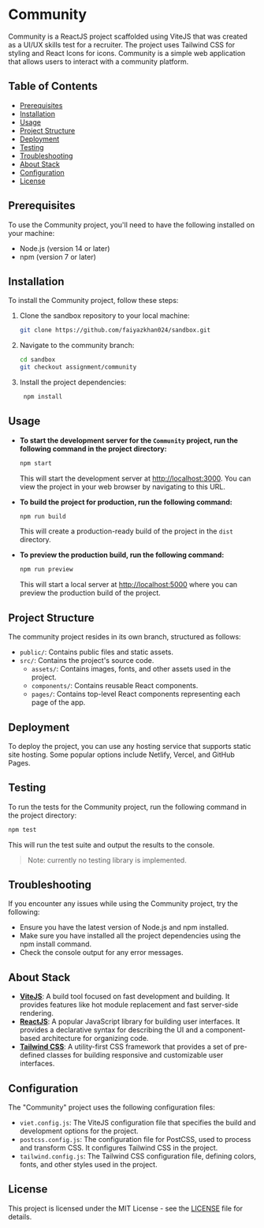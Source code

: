 # Community

Community is a ReactJS project scaffolded using ViteJS that was created as a UI/UX skills test for a recruiter. The project uses Tailwind CSS for styling and React Icons for icons. Community is a simple web application that allows users to interact with a community platform.

## Table of Contents

- [Prerequisites](#prerequisites)
- [Installation](#installation)
- [Usage](#usage)
- [Project Structure](#project-structure)
- [Deployment](#deployment)
- [Testing](#testing)
- [Troubleshooting](#troubleshooting)
- [About Stack](#about-stack)
- [Configuration](#configuration)
- [License](#license)

## Prerequisites

To use the Community project, you'll need to have the following installed on your machine:

- Node.js (version 14 or later)
- npm (version 7 or later)

## Installation

To install the Community project, follow these steps:

1. Clone the sandbox repository to your local machine:

   ```bash
   git clone https://github.com/faiyazkhan024/sandbox.git
   ```

2. Navigate to the community branch:

   ```bash
   cd sandbox
   git checkout assignment/community
   ```

3. Install the project dependencies:

   ```bash
    npm install
   ```

## Usage

- **To start the development server for the `Community` project, run the following command in the project directory:**

  ```bash
  npm start
  ```

  This will start the development server at <http://localhost:3000>. You can view the project in your web browser by navigating to this URL.

- **To build the project for production, run the following command:**

  ```bash
  npm run build
  ```

  This will create a production-ready build of the project in the `dist` directory.

- **To preview the production build, run the following command:**

  ```bash
  npm run preview
  ```

  This will start a local server at <http://localhost:5000> where you can preview the production build of the project.

## Project Structure

The community project resides in its own branch, structured as follows:

- `public/`: Contains public files and static assets.
- `src/`: Contains the project's source code.
  - `assets/`: Contains images, fonts, and other assets used in the project.
  - `components/`: Contains reusable React components.
  - `pages/`: Contains top-level React components representing each page of the app.

## Deployment

To deploy the project, you can use any hosting service that supports static site hosting. Some popular options include Netlify, Vercel, and GitHub Pages.

## Testing

To run the tests for the Community project, run the following command in the project directory:

```bash
npm test
```

This will run the test suite and output the results to the console.

> Note: currently no testing library is implemented.

## Troubleshooting

If you encounter any issues while using the Community project, try the following:

- Ensure you have the latest version of Node.js and npm installed.
- Make sure you have installed all the project dependencies using the npm install command.
- Check the console output for any error messages.

## About Stack

- **[ViteJS](https://vitejs.dev/)**: A build tool focused on fast development and building. It provides features like hot module replacement and fast server-side rendering.
- **[ReactJS](https://react.dev/)**: A popular JavaScript library for building user interfaces. It provides a declarative syntax for describing the UI and a component-based architecture for organizing code.
- **[Tailwind CSS](https://tailwindcss.com/)**: A utility-first CSS framework that provides a set of pre-defined classes for building responsive and customizable user interfaces.

## Configuration

The "Community" project uses the following configuration files:

- `viet.config.js`: The ViteJS configuration file that specifies the build and development options for the project.
- `postcss.config.js`: The configuration file for PostCSS, used to process and transform CSS. It configures Tailwind CSS in the project.
- `tailwind.config.js`: The Tailwind CSS configuration file, defining colors, fonts, and other styles used in the project.

## License

This project is licensed under the MIT License - see the [LICENSE](./LICENSE) file for details.
